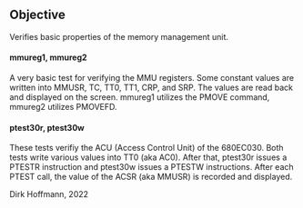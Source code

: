 ## Objective

Verifies basic properties of the memory management unit.

#### mmureg1, mmureg2

A very basic test for verifying the MMU registers. Some constant values are written into MMUSR, TC, TT0, TT1, CRP, and SRP. The values are read back and displayed on the screen. mmureg1 utilizes the PMOVE command, mmureg2 utilizes PMOVEFD.

#### ptest30r, ptest30w

These tests verifiy the ACU (Access Control Unit) of the 680EC030. Both tests write various values into TT0 (aka AC0). After that, ptest30r issues a PTESTR instruction and ptest30w issues a PTESTW instructions. After each PTEST call, the value of the ACSR (aka MMUSR) is recorded and displayed.


Dirk Hoffmann, 2022
